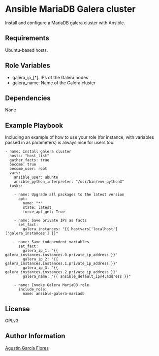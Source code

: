 Ansible MariaDB Galera cluster
=========

Install and configure a MariaDB galera cluster with Ansible.

Requirements
------------

Ubuntu-based hosts.

Role Variables
--------------

* galera_ip_[*]. IPs of the Galera nodes
* galera_name: Name of the Galera cluster

Dependencies
------------

None

Example Playbook
----------------

Including an example of how to use your role (for instance, with variables passed in as parameters) is always nice for users too:

```
- name: Install galera cluster
  hosts: "host_list"
  gather_facts: true
  become: true
  become_user: root
  vars:
    ansible_user: ubuntu
    ansible_python_interpreter: "/usr/bin/env python3"
  tasks:

    - name: Upgrade all packages to the latest version
      apt:
        name: "*"
        state: latest
        force_apt_get: True

    - name: Save private IPs as facts
      set_fact:
        galera_instances: "{{ hostvars['localhost']['galera_instances'] }}"

    - name: Save independent variables
      set_fact:
        galera_ip_1: "{{ galera_instances.instances.0.private_ip_address }}"
        galera_ip_2: "{{ galera_instances.instances.1.private_ip_address }}"
        galera_ip_3: "{{ galera_instances.instances.2.private_ip_address }}"
        galera_name: "{{ ansible_default_ipv4.address }}"

    - name: Invoke Galera MariaDB role
      include_role:
        name: ansible-galera-mariadb
```

License
-------

GPLv3

Author Information
------------------

[Agustín García Flores](https://www.linkedin.com/in/agustingarciaflores/)
